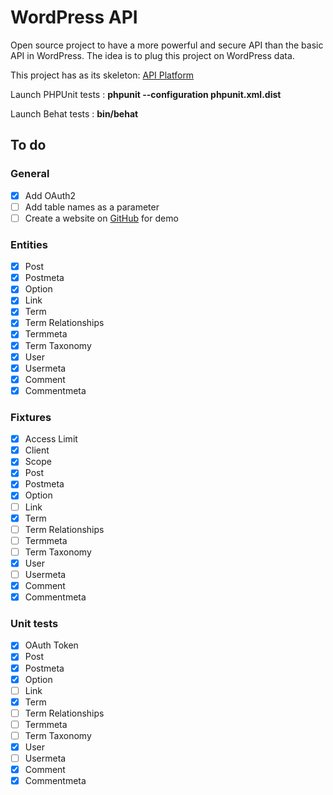 WordPress API
=============

Open source project to have a more powerful and secure API than the basic API in WordPress.
The idea is to plug this project on WordPress data.

This project has as its skeleton: [API Platform](https://api-platform.com/)

Launch PHPUnit tests : **phpunit --configuration phpunit.xml.dist**

Launch Behat tests : **bin/behat**

## To do

### General
- [x] Add OAuth2
- [ ] Add table names as a parameter
- [ ] Create a website on [GitHub](https://pages.github.com/) for demo

### Entities
- [x] Post
- [x] Postmeta
- [x] Option
- [x] Link
- [x] Term
- [x] Term Relationships
- [x] Termmeta
- [x] Term Taxonomy
- [x] User
- [x] Usermeta
- [x] Comment
- [x] Commentmeta

### Fixtures 

- [x] Access Limit
- [x] Client
- [x] Scope
- [x] Post
- [x] Postmeta
- [x] Option
- [ ] Link
- [x] Term
- [ ] Term Relationships
- [ ] Termmeta
- [ ] Term Taxonomy
- [x] User
- [ ] Usermeta
- [x] Comment
- [x] Commentmeta

### Unit tests

- [x] OAuth Token
- [x] Post
- [x] Postmeta
- [x] Option
- [ ] Link
- [x] Term
- [ ] Term Relationships
- [ ] Termmeta
- [ ] Term Taxonomy
- [x] User
- [ ] Usermeta
- [x] Comment
- [x] Commentmeta